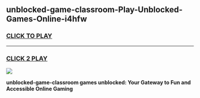 
## unblocked-game-classroom-Play-Unblocked-Games-Online-i4hfw
<h3>
<a href="https://premium76.site?title=unblocked-game-classroom&ref=25A">CLICK TO PLAY</a></h3>
<hr>

<h3>
<a href="https://premium76.site?title=unblocked-game-classroom&ref=25A">CLICK 2 PLAY</a>
  
</h3>

<a href="https://premium76.site?title=unblocked-game-classroom&ref=25A"><img src="https://clearcache.store/games.png"></a>


**unblocked-game-classroom games unblocked: Your Gateway to Fun and Accessible Online Gaming**
